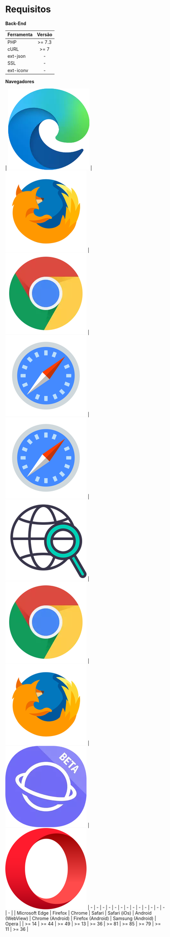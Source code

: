 # Requisitos

**Back-End**

| Ferramenta | Versão |
| ---------- | :----: |
| PHP | >= 7.3 |
| cURL | >= 7 |
| ext-json | - |
| SSL | - |
| ext-iconv | - |

**Navegadores**

| ![](/assets/browsers/edge.webp) | ![](/assets/browsers/firefox.webp) | ![](/assets/browsers/chrome.webp) | ![](/assets/browsers/safari.webp) | ![](/assets/browsers/safari.webp) | ![](/assets/browsers/browser_02.webp) | ![](/assets/browsers/chrome.webp) | ![](/assets/browsers/firefox.webp) | ![](/assets/browsers/browser_01.webp) | ![](/assets/browsers/opera.webp)
| - | - | - | - | - | - | - | - | - | - | - | - | - | - |
| Microsoft Edge | Firefox | Chrome | Safari | Safari (iOs) | Android (WebView) | Chrome (Android) | Firefox (Android) | Samsung (Android) | Opera |
| >= 14 | >= 44 | >= 49 | >= 13 | >= 36 | >= 81 | >= 85 | >= 79 | >= 11 | >= 36 |